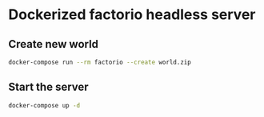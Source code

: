 # Dockerized factorio headless server

## Create new world

```sh
docker-compose run --rm factorio --create world.zip
```

## Start the server

```sh
docker-compose up -d
```
